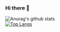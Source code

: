 ### Hi there 👋
![Anurag's github stats](https://github-readme-stats.vercel.app/api?username=nnocturnnn&show_icons=true&theme=radical)<br/>
[![Top Langs](https://github-readme-stats.vercel.app/api/top-langs/?username=nnocturnnn&show_icons=true&theme=radical)](https://github.com/anuraghazra/github-readme-stats)
<!--
**nnocturnnn/nnocturnnn** is a ✨ _special_ ✨ repository because its `README.md` (this file) appears on your GitHub profile.

Here are some ideas to get you started:

- 🔭 I’m currently working on ...
- 🌱 I’m currently learning ...
- 👯 I’m looking to collaborate on ...
- 🤔 I’m looking for help with ...
- 💬 Ask me about ...
- 📫 How to reach me: ...
- 😄 Pronouns: ...
- ⚡ Fun fact: ...
-->

